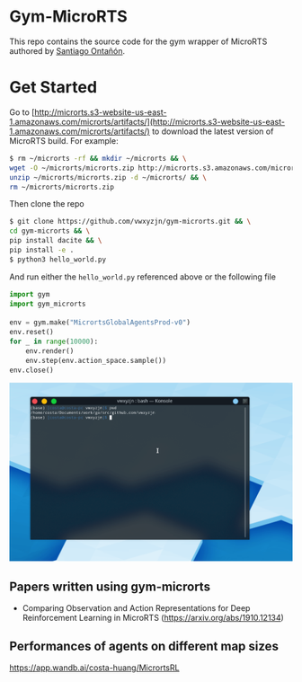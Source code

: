 # Gym-MicroRTS

This repo contains the source code for the gym wrapper of MicroRTS authored by [Santiago Ontañón](https://github.com/santiontanon/microrts). 

# Get Started

Go to [http://microrts.s3-website-us-east-1.amazonaws.com/microrts/artifacts/](http://microrts.s3-website-us-east-1.amazonaws.com/microrts/artifacts/) to download the latest version of MicroRTS build. For example:

```bash
$ rm ~/microrts -rf && mkdir ~/microrts && \
wget -O ~/microrts/microrts.zip http://microrts.s3.amazonaws.com/microrts/artifacts/202001160013.microrts.zip && \
unzip ~/microrts/microrts.zip -d ~/microrts/ && \
rm ~/microrts/microrts.zip
```

Then clone the repo

```bash
$ git clone https://github.com/vwxyzjn/gym-microrts.git && \
cd gym-microrts && \
pip install dacite && \
pip install -e .
$ python3 hello_world.py
```

And run either the `hello_world.py` referenced above or the following file
```python
import gym
import gym_microrts

env = gym.make("MicrortsGlobalAgentsProd-v0")
env.reset()
for _ in range(10000):
    env.render()
    env.step(env.action_space.sample())
env.close()
```
![demo.gif](demo.gif)

## Papers written using gym-microrts

* Comparing Observation and Action Representations for Deep Reinforcement Learning in MicroRTS (https://arxiv.org/abs/1910.12134)

## Performances of agents on different map sizes

https://app.wandb.ai/costa-huang/MicrortsRL
